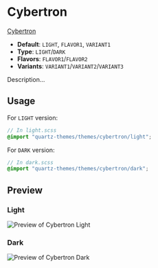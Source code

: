 # Cybertron

[Cybertron](#)

- **Default**: `LIGHT`, `FLAVOR1`, `VARIANT1`
- **Type**: `LIGHT`/`DARK`
- **Flavors**: `FLAVOR1`/`FLAVOR2`
- **Variants**: `VARIANT1`/`VARIANT2`/`VARIANT3`

Description...

## Usage

For `LIGHT` version:

```scss
// In light.scss
@import "quartz-themes/themes/cybertron/light";
```

For `DARK` version:

```scss
// In dark.scss
@import "quartz-themes/themes/cybertron/dark";
```

## Preview

### Light

![Preview of Cybertron Light](preview-light.png)

### Dark

![Preview of Cybertron Dark](preview-dark.png)
